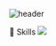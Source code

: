 ![header](https://capsule-render.vercel.app/api?type=waving&color=auto&height=200&section=header&text=Hello,%20I'm%20Yejin%20:\)&fontSize=90)

🌱 Skills
<img src="https://img.shields.io/badge/style=flat&logo=C&logoColor=white"/>

<!--
**kimye702/kimye702** is a ✨ _special_ ✨ repository because its `README.md` (this file) appears on your GitHub profile.

Here are some ideas to get you started:

- 🔭 I’m currently working on ...
- 🌱 I’m currently learning ...
- 👯 I’m looking to collaborate on ...
- 🤔 I’m looking for help with ...
- 💬 Ask me about ...
- 📫 How to reach me: ...
- 😄 Pronouns: ...
- ⚡ Fun fact: ...
-->

